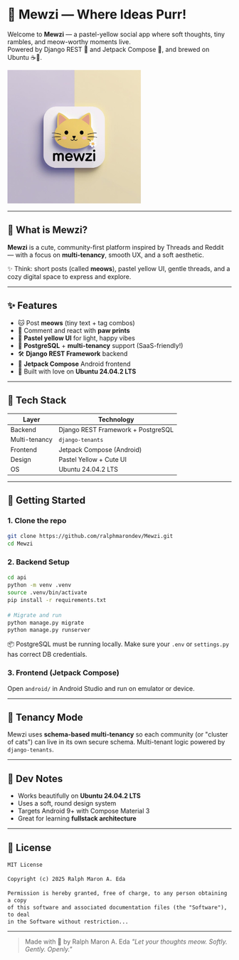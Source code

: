 # 🌼 Mewzi — Where Ideas Purr!

Welcome to **Mewzi** — a pastel-yellow social app where soft thoughts, tiny rambles, and meow-worthy moments live.  
Powered by Django REST 🐍 and Jetpack Compose 🧵, and brewed on Ubuntu ☕🐧.

<img src="https://github.com/ralphmarondev/Mewzi/blob/main/android/app/src/main/res/drawable/logo.png" alt="Mewzi banner" width="300px" height="300px" /> 

---

## 🐾 What is Mewzi?

**Mewzi** is a cute, community-first platform inspired by Threads and Reddit — with a focus on **multi-tenancy**, smooth UX, and a soft aesthetic.

✨ Think: short posts (called **meows**), pastel yellow UI, gentle threads, and a cozy digital space to express and explore.

---

## ✨ Features

- 🐱 Post **meows** (tiny text + tag combos)
- 💬 Comment and react with **paw prints**
- 🎨 **Pastel yellow UI** for light, happy vibes
- 🐘 **PostgreSQL** + **multi-tenancy** support (SaaS-friendly!)
- 🛠️ **Django REST Framework** backend
- 📱 **Jetpack Compose** Android frontend
- 🐧 Built with love on **Ubuntu 24.04.2 LTS**

---

## 🧰 Tech Stack

| Layer         | Technology                         |
| ------------- | ---------------------------------- |
| Backend       | Django REST Framework + PostgreSQL |
| Multi-tenancy | `django-tenants`                   |
| Frontend      | Jetpack Compose (Android)          |
| Design        | Pastel Yellow + Cute UI            |
| OS            | Ubuntu 24.04.2 LTS                 |

---

## 🚀 Getting Started

### 1. Clone the repo

```bash
git clone https://github.com/ralphmarondev/Mewzi.git
cd Mewzi
```

### 2. Backend Setup

```bash
cd api
python -m venv .venv
source .venv/bin/activate
pip install -r requirements.txt

# Migrate and run
python manage.py migrate
python manage.py runserver
```

📦 PostgreSQL must be running locally. Make sure your `.env` or `settings.py` has correct DB credentials.

### 3. Frontend (Jetpack Compose)

Open `android/` in Android Studio and run on emulator or device.

---

## 🧪 Tenancy Mode

Mewzi uses **schema-based multi-tenancy** so each community (or "cluster of cats") can live in its own secure schema.
Multi-tenant logic powered by `django-tenants`.

---

## 🐣 Dev Notes

- Works beautifully on **Ubuntu 24.04.2 LTS**
- Uses a soft, round design system
- Targets Android 9+ with Compose Material 3
- Great for learning **fullstack architecture**

---

## 📄 License

```text
MIT License

Copyright (c) 2025 Ralph Maron A. Eda

Permission is hereby granted, free of charge, to any person obtaining a copy
of this software and associated documentation files (the "Software"), to deal
in the Software without restriction...
```

---

> Made with 🐾 by Ralph Maron A. Eda
> _"Let your thoughts meow. Softly. Gently. Openly."_
